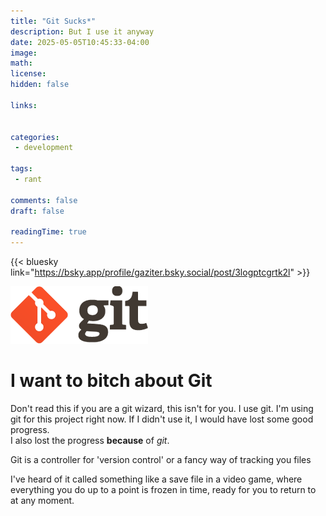 ```yaml
---
title: "Git Sucks*"
description: But I use it anyway
date: 2025-05-05T10:45:33-04:00
image: 
math: 
license: 
hidden: false

links:
    

categories:
 - development

tags:
 - rant

comments: false
draft: false

readingTime: true
---
```


{{< bluesky link="https://bsky.app/profile/gaziter.bsky.social/post/3logptcgrtk2l" >}}


![git-logo](logo.png)

# I want to bitch about Git
Don't read this if you are a git wizard, this isn't for you. I use git. I'm using git for this project right now.
If I didn't use it, I would have lost some good progress.  
I also lost the progress **because** of *git*.

Git is a controller for 'version control' or a fancy way of tracking you files

I've heard of it called something like a save file in a video game, where everything you do up to a point is frozen in time, ready for you to return to at any moment. 

